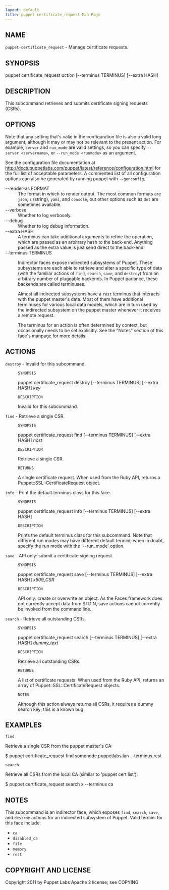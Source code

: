 ```yaml
---
layout: default
title: puppet certificate_request Man Page
---
```


<div class='mp'>
<h2 id="NAME">NAME</h2>
<p class="man-name">
  <code>puppet-certificate_request</code> - <span class="man-whatis">Manage certificate requests.</span>
</p>

<h2 id="SYNOPSIS">SYNOPSIS</h2>

<p>puppet certificate_request <var>action</var> [--terminus TERMINUS] [--extra HASH]</p>

<h2 id="DESCRIPTION">DESCRIPTION</h2>

<p>This subcommand retrieves and submits certificate signing requests (CSRs).</p>

<h2 id="OPTIONS">OPTIONS</h2>

<p>Note that any setting that's valid in the configuration
file is also a valid long argument, although it may or may not be
relevant to the present action. For example, <code>server</code> and <code>run_mode</code> are valid
settings, so you can specify <code>--server &lt;servername></code>, or
<code>--run_mode &lt;runmode></code> as an argument.</p>

<p>See the configuration file documentation at
<a href="http://docs.puppetlabs.com/puppet/latest/reference/configuration.html" data-bare-link="true">http://docs.puppetlabs.com/puppet/latest/reference/configuration.html</a> for the
full list of acceptable parameters. A commented list of all
configuration options can also be generated by running puppet with
<code>--genconfig</code>.</p>

<dl>
<dt>--render-as FORMAT</dt><dd>The format in which to render output. The most common formats are <code>json</code>,
<code>s</code> (string), <code>yaml</code>, and <code>console</code>, but other options such as <code>dot</code> are
sometimes available.</dd>
<dt>--verbose</dt><dd>Whether to log verbosely.</dd>
<dt class="flush">--debug</dt><dd>Whether to log debug information.</dd>
<dt>--extra HASH</dt><dd>A terminus can take additional arguments to refine the operation, which
are passed as an arbitrary hash to the back-end.  Anything passed as
the extra value is just send direct to the back-end.</dd>
<dt>--terminus TERMINUS</dt><dd><p>Indirector faces expose indirected subsystems of Puppet. These
subsystems are each able to retrieve and alter a specific type of data
(with the familiar actions of <code>find</code>, <code>search</code>, <code>save</code>, and <code>destroy</code>)
from an arbitrary number of pluggable backends. In Puppet parlance,
these backends are called terminuses.</p>

<p>Almost all indirected subsystems have a <code>rest</code> terminus that interacts
with the puppet master's data. Most of them have additional terminuses
for various local data models, which are in turn used by the indirected
subsystem on the puppet master whenever it receives a remote request.</p>

<p>The terminus for an action is often determined by context, but
occasionally needs to be set explicitly. See the "Notes" section of this
face's manpage for more details.</p></dd>
</dl>


<h2 id="ACTIONS">ACTIONS</h2>

<dl>
<dt><code>destroy</code> - Invalid for this subcommand.</dt><dd><p><code>SYNOPSIS</code></p>

<p>puppet certificate_request destroy [--terminus TERMINUS] [--extra HASH] <var>key</var></p>

<p><code>DESCRIPTION</code></p>

<p>Invalid for this subcommand.</p></dd>
<dt><code>find</code> - Retrieve a single CSR.</dt><dd><p><code>SYNOPSIS</code></p>

<p>puppet certificate_request find [--terminus TERMINUS] [--extra HASH] <var>host</var></p>

<p><code>DESCRIPTION</code></p>

<p>Retrieve a single CSR.</p>

<p><code>RETURNS</code></p>

<p>A single certificate request. When used from the Ruby API, returns a
Puppet::SSL::CertificateRequest object.</p></dd>
<dt><code>info</code> - Print the default terminus class for this face.</dt><dd><p><code>SYNOPSIS</code></p>

<p>puppet certificate_request info [--terminus TERMINUS] [--extra HASH]</p>

<p><code>DESCRIPTION</code></p>

<p>Prints the default terminus class for this subcommand. Note that different
run modes may have different default termini; when in doubt, specify the
run mode with the '--run_mode' option.</p></dd>
<dt><code>save</code> - API only: submit a certificate signing request.</dt><dd><p><code>SYNOPSIS</code></p>

<p>puppet certificate_request save [--terminus TERMINUS] [--extra HASH] <var>x509_CSR</var></p>

<p><code>DESCRIPTION</code></p>

<p>API only: create or overwrite an object. As the Faces framework does not
currently accept data from STDIN, save actions cannot currently be invoked
from the command line.</p></dd>
<dt><code>search</code> - Retrieve all outstanding CSRs.</dt><dd><p><code>SYNOPSIS</code></p>

<p>puppet certificate_request search [--terminus TERMINUS]
[--extra HASH]
<var>dummy_text</var></p>

<p><code>DESCRIPTION</code></p>

<p>Retrieve all outstanding CSRs.</p>

<p><code>RETURNS</code></p>

<p>A list of certificate requests. When used from the Ruby API, returns an
array of Puppet::SSL::CertificateRequest objects.</p>

<p><code>NOTES</code></p>

<p>Although this action always returns all CSRs, it requires a dummy search
key; this is a known bug.</p></dd>
</dl>


<h2 id="EXAMPLES">EXAMPLES</h2>

<p><code>find</code></p>

<p>Retrieve a single CSR from the puppet master's CA:</p>

<p>$ puppet certificate_request find somenode.puppetlabs.lan --terminus rest</p>

<p><code>search</code></p>

<p>Retrieve all CSRs from the local CA (similar to 'puppet cert list'):</p>

<p>$ puppet certificate_request search x --terminus ca</p>

<h2 id="NOTES">NOTES</h2>

<p>This subcommand is an indirector face, which exposes <code>find</code>, <code>search</code>, <code>save</code>,
and <code>destroy</code> actions for an indirected subsystem of Puppet. Valid termini for
this face include:</p>

<ul>
<li><code>ca</code></li>
<li><code>disabled_ca</code></li>
<li><code>file</code></li>
<li><code>memory</code></li>
<li><code>rest</code></li>
</ul>


<h2 id="COPYRIGHT-AND-LICENSE">COPYRIGHT AND LICENSE</h2>

<p>Copyright 2011 by Puppet Labs
Apache 2 license; see COPYING</p>

</div>
